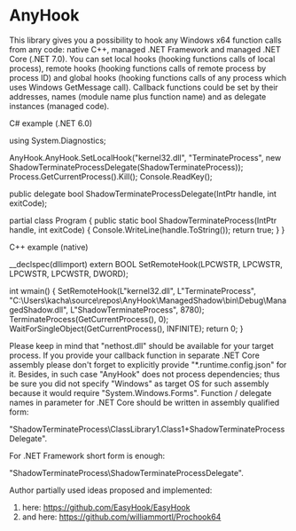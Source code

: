 # AnyHook

This library gives you a possibility to hook any Windows x64 function calls from any code:
native C++, managed .NET Framework and managed .NET Core (.NET 7.0).
You can set local hooks (hooking functions calls of local process), remote hooks (hooking functions calls of remote process by process ID)
and global hooks (hooking functions calls of any process which uses Windows GetMessage call).
Callback functions could be set by their addresses, names (module name plus function name) and as delegate instances (managed code).

C# example (.NET 6.0)

using System.Diagnostics;

AnyHook.AnyHook.SetLocalHook("kernel32.dll", "TerminateProcess", new ShadowTerminateProcessDelegate(ShadowTerminateProcess));
Process.GetCurrentProcess().Kill();
Console.ReadKey();

public delegate bool ShadowTerminateProcessDelegate(IntPtr handle, int exitCode);

partial class Program
{
	public static bool ShadowTerminateProcess(IntPtr handle, int exitCode)
	{
		Console.WriteLine(handle.ToString());
		return true;
	}
}

C++ example (native)

__declspec(dllimport) extern BOOL SetRemoteHook(LPCWSTR, LPCWSTR, LPCWSTR, LPCWSTR, DWORD);

int wmain()
{
    SetRemoteHook(L"kernel32.dll", L"TerminateProcess", "C:\Users\kacha\source\repos\AnyHook\ManagedShadow\bin\Debug\ManagedShadow.dll", L"ShadowTerminateProcess", 8780);
    TerminateProcess(GetCurrentProcess(), 0);
    WaitForSingleObject(GetCurrentProcess(), INFINITE);
    return 0;
}

Please keep in mind that "nethost.dll" should be available for your target process. If you provide your callback function in separate .NET Core assembly please don't forget to explicitly provide "*.runtime.config.json" for it. Besides, in such case "AnyHook" does not process dependencies; thus be sure you did not specify "Windows" as target OS for such assembly because it would require "System.Windows.Forms". Function / delegate names in parameter for .NET Core should be written in assembly qualified form:

"ShadowTerminateProcess\\ClassLibrary1.Class1+ShadowTerminateProcessDelegate".

For .NET Framework short form is enough:

"ShadowTerminateProcess\\ShadowTerminateProcessDelegate".

Author partially used ideas proposed and implemented:

1) here: https://github.com/EasyHook/EasyHook
2) and here: https://github.com/williammortl/Prochook64
